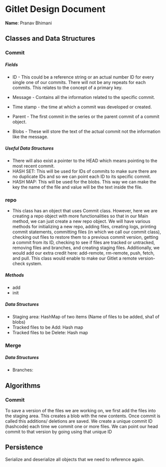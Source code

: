 # Gitlet Design Document

**Name**: Pranav Bhimani

## Classes and Data Structures
### Commit

##### Fields
 * ID - This could be a reference string or an actual number ID for every single one of our commits.
 There will not be any repeats for each commits. This relates to the concept of a 
 primary key.
 
 * Message - Contains all the information related to the specific commit. 
 * Time stamp - the time at which a commit was developed or created.
 * Parent - The first commit in the series or the parent commit of a commit object.
 * Blobs - These will store the text of the actual commit not the information like the message.
 
 ##### Useful Data Structures
 * There will also exist a pointer to the HEAD which means pointing to the most recent commit.
 * HASH SET: This will be used for IDs of commits to make sure there are no duplicate IDs
 and so we can point each ID to its specific commit.
 * HASH MAP: This will be used for the blobs. This way we can make the key the name of the file 
 and value will be the text inside the file. 
 
 ### repo
 
* This class has an object that uses Commit class. 
However, here we are creating a repo object with more functionalities so that in our Main method, we can just create a new repo object. 
We will have various methods for initializing a new repo, 
adding files, creating logs, printing commit statements, 
committing files (in which we call our commit class), 
checking out files to restore them to a previous commit version, getting a commit from its ID, checking to see if files are tracked or untracked, removing files and branches, and creating staging files. Additionally, we would add our extra credit here: add-remote, rm-remote, push, fetch, and pull. This class would enable to make our Gitlet a remote version-check system.
##### Methods
* add
* init
##### Data Structures
* Staging area: HashMap of two items (Name of files to be added, sha1 of blobs) 
* Tracked files to be Add: Hash map
* Tracked files to be Delete: Hash map
### Merge
##### Data Structures
* Branches: 
## Algorithms
### Commit
To save a version of the files we are working on, we first add the files into the staging area. This creates a blob with the new contents. Once commit is called this additions/ deletions are saved. We create a unique commit ID (hashcode) each time we commit one or more files. We can point our head commit to that version by going using that unique ID 
## Persistence
Serialize and deserialize all objects that we need to reference again.

